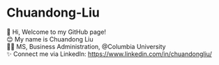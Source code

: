 # Chuandong-Liu
👋 Hi, Welcome to my GitHub page!  <br />
😊 My name is Chuandong Liu  <br />
🧑‍💻 MS, Business Administration, @Columbia University <br />
✨ Connect me via LinkedIn: https://www.linkedin.com/in/chuandongliu/  <br />
